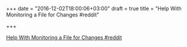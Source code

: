 +++
date = "2016-12-02T18:00:06+03:00"
draft = true
title = "Help With Monitoring a File for Changes  #reddit"

+++

<p><a href="https://t.co/v1XGFDdPAN">Help With Monitoring a File for Changes  #reddit</a></p>
